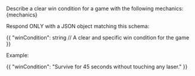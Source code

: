 Describe a clear win condition for a game with the following mechanics: {mechanics}

Respond ONLY with a JSON object matching this schema:

{{
  "winCondition": string // A clear and specific win condition for the game
}}

Example:

{{
  "winCondition": "Survive for 45 seconds without touching any laser."
}}
